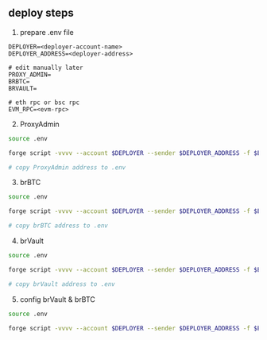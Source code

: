 ## deploy steps

1. prepare .env file

```plain
DEPLOYER=<deployer-account-name>
DEPLOYER_ADDRESS=<deployer-address>

# edit manually later
PROXY_ADMIN=
BRBTC=
BRVAULT=

# eth rpc or bsc rpc
EVM_RPC=<evm-rpc>
```

2. ProxyAdmin

```bash
source .env

forge script -vvvv --account $DEPLOYER --sender $DEPLOYER_ADDRESS -f $ETH_RPC --broadcast --verify fscripts/deployProxyAdmin.s.sol

# copy ProxyAdmin address to .env
```

3. brBTC

```bash
source .env

forge script -vvvv --account $DEPLOYER --sender $DEPLOYER_ADDRESS -f $ETH_RPC --broadcast --verify fscripts/deployBrBTC.s.sol

# copy brBTC address to .env
```

4. brVault

```bash
source .env

forge script -vvvv --account $DEPLOYER --sender $DEPLOYER_ADDRESS -f $ETH_RPC --broadcast --verify fscripts/deployBrVault.s.sol

# copy brVault address to .env
```

5. config brVault & brBTC

```bash
source .env

forge script -vvvv --account $DEPLOYER --sender $DEPLOYER_ADDRESS -f $ETH_RPC --broadcast --verify fscripts/configBrVault.s.sol
```
